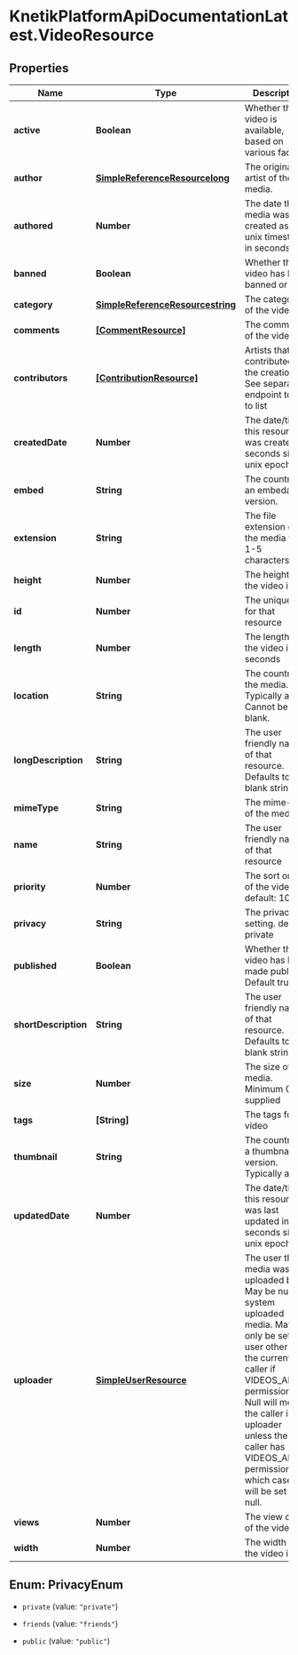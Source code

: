 # KnetikPlatformApiDocumentationLatest.VideoResource

## Properties
Name | Type | Description | Notes
------------ | ------------- | ------------- | -------------
**active** | **Boolean** | Whether the video is available, based on various factors | [optional] 
**author** | [**SimpleReferenceResourcelong**](SimpleReferenceResourcelong.md) | The original artist of the media. | [optional] 
**authored** | **Number** | The date the media was created as a unix timestamp in seconds. | [optional] 
**banned** | **Boolean** | Whether the video has been banned or not | [optional] 
**category** | [**SimpleReferenceResourcestring**](SimpleReferenceResourcestring.md) | The category of the video | 
**comments** | [**[CommentResource]**](CommentResource.md) | The comments of the video | [optional] 
**contributors** | [**[ContributionResource]**](ContributionResource.md) | Artists that contributed to the creation. See separate endpoint to add to list | [optional] 
**createdDate** | **Number** | The date/time this resource was created in seconds since unix epoch | [optional] 
**embed** | **String** | The country of an embedable version. | [optional] 
**extension** | **String** | The file extension of the media file. 1-5 characters. | 
**height** | **Number** | The height of the video in px | 
**id** | **Number** | The unique ID for that resource | [optional] 
**length** | **Number** | The length of the video in seconds | 
**location** | **String** | The country of the media. Typically a url. Cannot be blank. | 
**longDescription** | **String** | The user friendly name of that resource. Defaults to blank string | [optional] 
**mimeType** | **String** | The mime-type of the media. | [optional] 
**name** | **String** | The user friendly name of that resource | 
**priority** | **Number** | The sort order of the video. default: 100 | [optional] 
**privacy** | **String** | The privacy setting. default: private | [optional] 
**published** | **Boolean** | Whether the video has been made public. Default true | [optional] 
**shortDescription** | **String** | The user friendly name of that resource. Defaults to blank string | [optional] 
**size** | **Number** | The size of the media. Minimum 0 if supplied | [optional] 
**tags** | **[String]** | The tags for the video | [optional] 
**thumbnail** | **String** | The country of a thumbnail version. Typically a url. | [optional] 
**updatedDate** | **Number** | The date/time this resource was last updated in seconds since unix epoch | [optional] 
**uploader** | [**SimpleUserResource**](SimpleUserResource.md) | The user the media was uploaded by. May be null for system uploaded media. May only be set to a user other than the current caller if VIDEOS_ADMIN permission. Null will mean the caller is the uploader unless the caller has VIDEOS_ADMIN permission, in which case it will be set to null. | [optional] 
**views** | **Number** | The view count of the video | [optional] 
**width** | **Number** | The width of the video in px | 


<a name="PrivacyEnum"></a>
## Enum: PrivacyEnum


* `private` (value: `"private"`)

* `friends` (value: `"friends"`)

* `public` (value: `"public"`)





